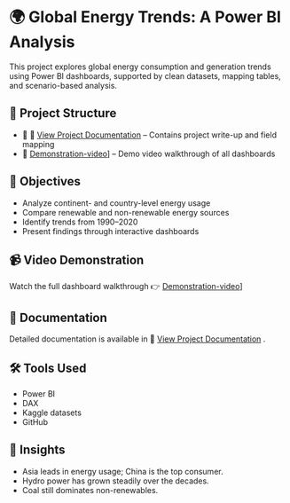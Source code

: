# 🌍 Global Energy Trends: A Power BI Analysis

This project explores global energy consumption and generation trends using Power BI dashboards, supported by clean datasets, mapping tables, and scenario-based analysis.

## 📂 Project Structure
- 📁 📄 [View Project Documentation](global-energy-trends-powerbi.pdf)
 – Contains project write-up and field mapping
- 📁 [Demonstration-video](https://drive.google.com/file/d/1aE8ixtDsHZQyqEsqikRyRpKbbwZ9fteE/view?usp=sharing)] – Demo video walkthrough of all dashboards

## 🎯 Objectives
- Analyze continent- and country-level energy usage
- Compare renewable and non-renewable energy sources
- Identify trends from 1990–2020
- Present findings through interactive dashboards

## 📹 Video Demonstration
Watch the full dashboard walkthrough 👉 [Demonstration-video](https://drive.google.com/file/d/1aE8ixtDsHZQyqEsqikRyRpKbbwZ9fteE/view?usp=sharing)]

## 📄 Documentation
Detailed documentation is available in 📄 [View Project Documentation](global-energy-trends-powerbi.pdf)
.

## 🛠️ Tools Used
- Power BI
- DAX
- Kaggle datasets
- GitHub

## 🧠 Insights
- Asia leads in energy usage; China is the top consumer.
- Hydro power has grown steadily over the decades.
- Coal still dominates non-renewables.
